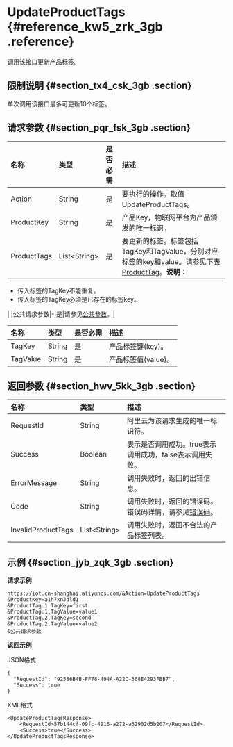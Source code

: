 # UpdateProductTags {#reference_kw5_zrk_3gb .reference}

调用该接口更新产品标签。

## 限制说明 {#section_tx4_csk_3gb .section}

单次调用该接口最多可更新10个标签。

## 请求参数 {#section_pqr_fsk_3gb .section}

|名称|类型|是否必需|描述|
|:-|:-|:---|:-|
|Action|String|是|要执行的操作。取值UpdateProductTags。|
|ProductKey|String|是|产品Key，物联网平台为产品颁发的唯一标识。|
|ProductTags|List<String\>|是|要更新的标签。标签包括TagKey和TagValue，分别对应标签的key和value。请参见下表[ProductTag](#)。**说明：** 

-   传入标签的TagKey不能重复。
-   传入标签的TagKey必须是已存在的标签key。

|
|公共请求参数|-|是|请参见[公共参数](intl.zh-CN/云端开发指南/云端API参考/公共参数.md#)。|

|名称|类型|是否必需|描述|
|:-|:-|:---|:-|
|TagKey|String|是|产品标签键\(key\)。|
|TagValue|String|是|产品标签值\(value\)。|

## 返回参数 {#section_hwv_5kk_3gb .section}

|名称|类型|描述|
|:-|:-|:-|
|RequestId|String|阿里云为该请求生成的唯一标识符。|
|Success|Boolean|表示是否调用成功。true表示调用成功，false表示调用失败。|
|ErrorMessage|String|调用失败时，返回的出错信息。|
|Code|String|调用失败时，返回的错误码。错误码详情，请参见[错误码](intl.zh-CN/云端开发指南/云端API参考/错误码.md#)。|
|InvalidProductTags|List<String\>|调用失败时，返回不合法的产品标签列表。|

## 示例 {#section_jyb_zqk_3gb .section}

**请求示例**

```
https://iot.cn-shanghai.aliyuncs.com/&Action=UpdateProductTags
&ProductKey=a1h7knJdld1
&ProductTag.1.TagKey=first
&ProductTag.1.TagValue=value1
&ProductTag.2.TagKey=second
&ProductTag.2.TagValue=value2
&公共请求参数
```

**返回示例**

JSON格式

```
{
  "RequestId": "92586B4B-FF78-494A-A22C-368E4293FBB7",
  "Success": true
}
```

XML格式

```
<UpdateProductTagsResponse>
    <RequestId>57b144cf-09fc-4916-a272-a62902d5b207</RequestId>
    <Success>true</Success>
</UpdateProductTagsResponse>
```

